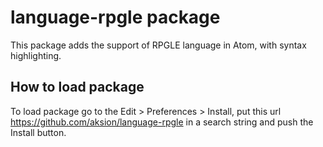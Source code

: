# language-rpgle package

This package adds the support of RPGLE language in Atom, with syntax highlighting.

## How to load package
To load package go to the Edit > Preferences > Install, put this url https://github.com/aksion/language-rpgle in a search string and push the Install button.
